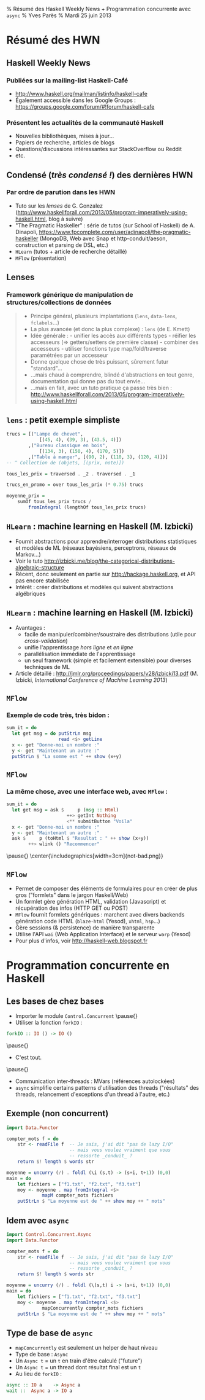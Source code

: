 % Résumé des Haskell Weekly News +
  Programmation concurrente avec ```async```
% Yves Parès
% Mardi 25 juin 2013

# Résumé des HWN

## Haskell Weekly News

### Publiées sur la mailing-list **Haskell-Café**

- <http://www.haskell.org/mailman/listinfo/haskell-cafe>
- Également accessible dans les Google Groups : <https://groups.google.com/forum/#!forum/haskell-cafe>

### Présentent les actualités de la communauté Haskell
- Nouvelles bibliothèques, mises à jour...
- Papiers de recherche, articles de blogs
- Questions/discussions intéressantes sur StackOverflow ou Reddit
- etc.

## Condensé (*très condensé !*) des dernières HWN

### Par ordre de parution dans les HWN

- Tuto sur les *lenses* de G. Gonzalez (<http://www.haskellforall.com/2013/05/program-imperatively-using-haskell.html>, blog à suivre)
- "The Pragmatic Haskeller" : série de tutos (sur School of Haskell) de A. Dinapoli, <https://www.fpcomplete.com/user/adinapoli/the-pragmatic-haskeller> (MongoDB, Web avec Snap et http-conduit/aeson, construction et parsing de DSL, etc.)
- ```HLearn``` (tutos + article de recherche détaillé)
- ```MFlow``` (présentation)

## Lenses

### Framework générique de manipulation de structures/collections de données

> - Principe général, plusieurs implantations (```lens```, ```data-lens```, ```fclabels```...)
> - La plus avancée (et donc la plus complexe) : ```lens``` (de E. Kmett)
> - Idée générale :
    - unifier les accès aux différents types
    - réifier les accesseurs (=> getters/setters de première classe)
    - combiner des accesseurs
    - utiliser fonctions type map/fold/traverse paramétrées par un accesseur
> - Donne quelque chose de très puissant, sûrement futur "standard"...
> - ...mais chaud à comprendre, blindé d'abstractions en tout genre, documentation qui donne pas du tout envie...
> - ...mais en fait, avec un tuto pratique ça passe très bien : <http://www.haskellforall.com/2013/05/program-imperatively-using-haskell.html>

## ```lens``` : petit exemple simpliste

```haskell
trucs = [("Lampe de chevet",
            [(45, 4), (39, 3), (43.5, 4)])
        ,("Bureau classique en bois",
            [(134, 3), (150, 4), (170, 5)])
        ,("Table à manger", [(90, 2), (110, 3), (120, 4)])]
-- ^ Collection de (objets, [(prix, note)])

tous_les_prix = traversed . _2 . traversed . _1

trucs_en_promo = over tous_les_prix (* 0.75) trucs

moyenne_prix =
    sumOf tous_les_prix trucs /
        fromIntegral (lengthOf tous_les_prix trucs)
```

## ```HLearn``` : machine learning en Haskell (M. Izbicki)

- Fournit abstractions pour apprendre/interroger distributions statistiques et modèles de ML (réseaux bayésiens, perceptrons, réseaux de Markov...)
- Voir le tuto <http://izbicki.me/blog/the-categorical-distributions-algebraic-structure>
- Récent, donc seulement en partie sur <http://hackage.haskell.org>, et API pas encore stabilisée
- Intérêt : créer distributions et modèles qui suivent abstractions algébriques

## ```HLearn``` : machine learning en Haskell (M. Izbicki)

- Avantages :
    - facile de manipuler/combiner/soustraire des distributions (utile pour *cross-validation*)
    - unifie l'apprentissage *hors ligne* et *en ligne*
    - parallélisation immédiate de l'apprentissage
    - un seul framework (simple et facilement extensible) pour diverses techniques de ML
- Article détaillé : <http://jmlr.org/proceedings/papers/v28/izbicki13.pdf> (M. Izbicki, *International Conference of Machine Learning 2013*)

## ```MFlow```

### Exemple de code très, très bidon :

```haskell
sum_it = do
  let get msg = do putStrLn msg
                   read <$> getLine
  x <- get "Donne-moi un nombre :"
  y <- get "Maintenant un autre :"
  putStrLn $ "La somme est " ++ show (x+y)
```

## ```MFlow```

### La même chose, avec une interface web, avec ```MFlow``` :

```haskell
sum_it = do
  let get msg = ask $     p (msg :: Html)
                      ++> getInt Nothing
                      <** submitButton "Voila"
  x <- get "Donne-moi un nombre :"
  y <- get "Maintenant un autre :"
  ask $     p (toHtml $ "Resultat : " ++ show (x+y))
        ++> wlink () "Recommencer"
```
\pause{}
\center{\includegraphics[width=3cm]{not-bad.png}}

## ```MFlow```

- Permet de composer des éléments de formulaires pour en créer de plus gros ("formlets" dans le jargon Haskell/Web)
- Un formlet gère génération HTML, validation (Javascript) et récupération des infos (HTTP GET ou POST)
- ```MFlow``` fournit formlets génériques : marchent avec divers backends génération code HTML (```blaze-html``` (Yesod), ```xhtml```, ```hsp```...)
- Gère sessions (& persistence) de manière transparente
- Utilise l'API ```wai``` (Web Application Interface) et le serveur ```warp``` (Yesod)
- Pour plus d'infos, voir <http://haskell-web.blogspot.fr>

# Programmation concurrente en Haskell

## Les bases de chez bases

- Importer le module ```Control.Concurrent```
\pause{}
- Utiliser la fonction ```forkIO``` :

```haskell
forkIO :: IO () -> IO ()
```
\pause{}

- C'est tout.

\pause{}

- Communication inter-threads : MVars (références autolockées)
- ```async``` simplifie certains patterns d'utilisation des threads ("résultats" des threads, relancement d'exceptions d'un thread à l'autre, etc.)

## Exemple (non concurrent)

```haskell
import Data.Functor

compter_mots f = do
    str <- readFile f  -- Je sais, j'ai dit "pas de lazy I/O"
                       -- mais vous voulez vraiment que vous
                       -- ressorte _conduit_ ?
    return $! length $ words str

moyenne = uncurry (/) . foldl (\i (s,t) -> (s+i, t+1)) (0,0)
main = do
    let fichiers = ["f1.txt", "f2.txt", "f3.txt"]
    moy <- moyenne . map fromIntegral <$>
             mapM compter_mots fichiers
    putStrLn $ "La moyenne est de " ++ show moy ++ " mots"
```

## Idem avec ```async```

```haskell
import Control.Concurrent.Async
import Data.Functor

compter_mots f = do
    str <- readFile f  -- Je sais, j'ai dit "pas de lazy I/O"
                       -- mais vous voulez vraiment que vous
                       -- ressorte _conduit_ ?
    return $! length $ words str

moyenne = uncurry (/) . foldl (\(s,t) i -> (s+i, t+1)) (0,0)
main = do
    let fichiers = ["f1.txt", "f2.txt", "f3.txt"]
    moy <- moyenne . map fromIntegral <$>
             mapConcurrently compter_mots fichiers
    putStrLn $ "La moyenne est de " ++ show moy ++ " mots"
```

## Type de base de ```async```

- ```mapConcurrently``` est seulement un helper de haut niveau
- Type de base : ```Async```
- Un ```Async t``` = un ```t``` en train d'être calculé ("future")
- Un ```Async t``` = un thread dont résultat final est un ```t```
- Au lieu de ```forkIO``` :

```haskell
async :: IO a    -> Async a
wait ::  Async a -> IO a
```

